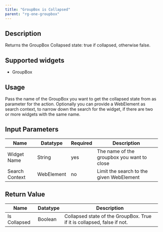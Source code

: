 ```yaml
---
title: "GroupBox is Collapsed"
parent: "rg-one-groupbox"
---
```


## Description

Returns the GroupBox Collapsed state: true if collapsed, otherwise false.

## Supported widgets

 + GroupBox

## Usage

Pass the name of the GroupBox you want to get the collapsed state from as parameter for the action.
Optionally you can provide a WebElement as search context, to narrow down the search for the widget, if there are two or more widgets with the same name.

## Input Parameters

Name | Datatype | Required | Description
--- | --- | --- | ---
Widget Name | String | yes | The name of the groupbox you want to close
Search Context | WebElement | no | Limit the search to the given WebElement

## Return Value

Name | Datatype | Description
--- | --- | ---
Is Collapsed | Boolean | Collapsed state of the GroupBox. True if it is collapsed, false if not.

